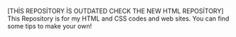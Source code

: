 [THİS REPOSİTORY İS OUTDATED CHECK THE NEW HTML REPOSİTORY]
This Repository is for my HTML and CSS codes and web sites. You can find some tips to make your own!
